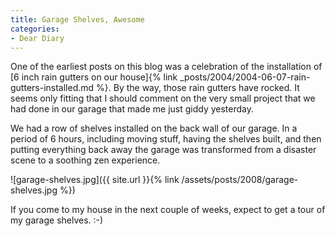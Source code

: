 ```yaml
---
title: Garage Shelves, Awesome
categories:
- Dear Diary
---
```


One of the earliest posts on this blog was a celebration of the installation of [6 inch rain gutters on our house]{% link _posts/2004/2004-06-07-rain-gutters-installed.md %}. By the way, those rain gutters have rocked. It seems only fitting that I should comment on the very small project that we had done in our garage that made me just giddy yesterday.

We had a row of shelves installed on the back wall of our garage. In a period of 6 hours, including moving stuff, having the shelves built, and then putting everything back away the garage was transformed from a disaster scene to a soothing zen experience.

![garage-shelves.jpg]({{ site.url }}{% link /assets/posts/2008/garage-shelves.jpg %})

If you come to my house in the next couple of weeks, expect to get a tour of my garage shelves. :-)
